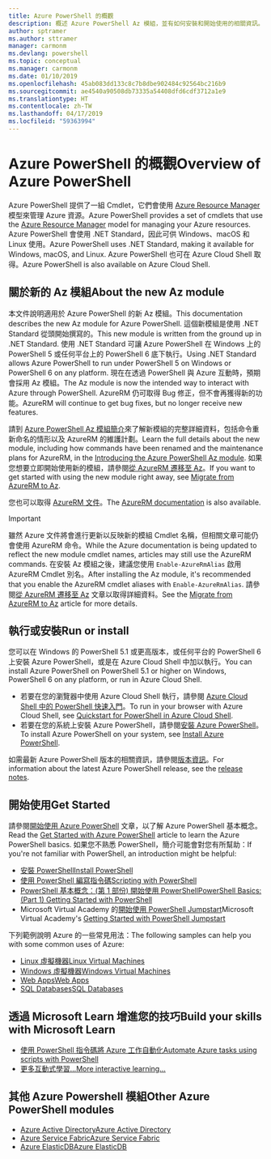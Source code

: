 ```yaml
---
title: Azure PowerShell 的概觀
description: 概述 Azure PowerShell Az 模組，並有如何安裝和開始使用的相關資訊。
author: sptramer
ms.author: sttramer
manager: carmonm
ms.devlang: powershell
ms.topic: conceptual
ms.manager: carmonm
ms.date: 01/10/2019
ms.openlocfilehash: 45ab083dd133c8c7b8dbe902484c92564bc216b9
ms.sourcegitcommit: ae4540a90508db73335a54408dfd6cdf3712a1e9
ms.translationtype: HT
ms.contentlocale: zh-TW
ms.lasthandoff: 04/17/2019
ms.locfileid: "59363994"
---
```

# <a name="overview-of-azure-powershell"></a><span data-ttu-id="75090-103">Azure PowerShell 的概觀</span><span class="sxs-lookup"><span data-stu-id="75090-103">Overview of Azure PowerShell</span></span>

<span data-ttu-id="75090-104">Azure PowerShell 提供了一組 Cmdlet，它們會使用 [Azure Resource Manager](/azure/azure-resource-manager/resource-group-overview) 模型來管理 Azure 資源。</span><span class="sxs-lookup"><span data-stu-id="75090-104">Azure PowerShell provides a set of cmdlets that use the [Azure Resource Manager](/azure/azure-resource-manager/resource-group-overview) model for managing your Azure resources.</span></span> <span data-ttu-id="75090-105">Azure PowerShell 會使用 .NET Standard，因此可供 Windows、macOS 和 Linux 使用。</span><span class="sxs-lookup"><span data-stu-id="75090-105">Azure PowerShell uses .NET Standard, making it available for Windows, macOS, and Linux.</span></span>
<span data-ttu-id="75090-106">Azure PowerShell 也可在 Azure Cloud Shell 取得。</span><span class="sxs-lookup"><span data-stu-id="75090-106">Azure PowerShell is also available on Azure Cloud Shell.</span></span>

## <a name="about-the-new-az-module"></a><span data-ttu-id="75090-107">關於新的 Az 模組</span><span class="sxs-lookup"><span data-stu-id="75090-107">About the new Az module</span></span>

<span data-ttu-id="75090-108">本文件說明適用於 Azure PowerShell 的新 Az 模組。</span><span class="sxs-lookup"><span data-stu-id="75090-108">This documentation describes the new Az module for Azure PowerShell.</span></span> <span data-ttu-id="75090-109">這個新模組是使用 .NET Standard 從頭開始撰寫的。</span><span class="sxs-lookup"><span data-stu-id="75090-109">This new module is written from the ground up in .NET Standard.</span></span> <span data-ttu-id="75090-110">使用 .NET Standard 可讓 Azure PowerShell 在 Windows 上的 PowerShell 5 或任何平台上的 PowerShell 6 底下執行。</span><span class="sxs-lookup"><span data-stu-id="75090-110">Using .NET Standard allows Azure PowerShell to run under PowerShell 5 on Windows or PowerShell 6 on any platform.</span></span> <span data-ttu-id="75090-111">現在在透過 PowerShell 與 Azure 互動時，預期會採用 Az 模組。</span><span class="sxs-lookup"><span data-stu-id="75090-111">The Az module is now the intended way to interact with Azure through PowerShell.</span></span>
<span data-ttu-id="75090-112">AzureRM 仍可取得 Bug 修正，但不會再獲得新的功能。</span><span class="sxs-lookup"><span data-stu-id="75090-112">AzureRM will continue to get bug fixes, but no longer receive new features.</span></span>

<span data-ttu-id="75090-113">請到 [Azure PowerShell Az 模組簡介](new-azureps-module-az.md)來了解新模組的完整詳細資料，包括命令重新命名的情形以及 AzureRM 的維護計劃。</span><span class="sxs-lookup"><span data-stu-id="75090-113">Learn the full details about the new module, including how commands have been renamed and the maintenance plans for AzureRM, in the [Introducing the Azure PowerShell Az module](new-azureps-module-az.md).</span></span> <span data-ttu-id="75090-114">如果您想要立即開始使用新的模組，請參閱[從 AzureRM 遷移至 Az](migrate-from-azurerm-to-az.md)。</span><span class="sxs-lookup"><span data-stu-id="75090-114">If you want to get started with using the new module right away, see [Migrate from AzureRM to Az](migrate-from-azurerm-to-az.md).</span></span>

<span data-ttu-id="75090-115">您也可以取得 [AzureRM 文件](/powershell/azure/azurerm)。</span><span class="sxs-lookup"><span data-stu-id="75090-115">The [AzureRM documentation](/powershell/azure/azurerm) is also available.</span></span>

> [!IMPORTANT]
>
> <span data-ttu-id="75090-116">雖然 Azure 文件將會進行更新以反映新的模組 Cmdlet 名稱，但相關文章可能仍會使用 AzureRM 命令。</span><span class="sxs-lookup"><span data-stu-id="75090-116">While the Azure documentation is being updated to reflect the new module cmdlet names, articles may still use the AzureRM commands.</span></span> <span data-ttu-id="75090-117">在安裝 Az 模組之後，建議您使用 `Enable-AzureRmAlias` 啟用 AzureRM Cmdlet 別名。</span><span class="sxs-lookup"><span data-stu-id="75090-117">After installing the Az module, it's recommended that you enable the AzureRM cmdlet aliases with `Enable-AzureRmAlias`.</span></span> <span data-ttu-id="75090-118">請參閱[從 AzureRM 遷移至 Az](migrate-from-azurerm-to-az.md) 文章以取得詳細資料。</span><span class="sxs-lookup"><span data-stu-id="75090-118">See the [Migrate from AzureRM to Az](migrate-from-azurerm-to-az.md) article for more details.</span></span>

## <a name="run-or-install"></a><span data-ttu-id="75090-119">執行或安裝</span><span class="sxs-lookup"><span data-stu-id="75090-119">Run or install</span></span>

<span data-ttu-id="75090-120">您可以在 Windows 的 PowerShell 5.1 或更高版本，或任何平台的 PowerShell 6 上安裝 Azure PowerShell，或是在 Azure Cloud Shell 中加以執行。</span><span class="sxs-lookup"><span data-stu-id="75090-120">You can install Azure PowerShell on PowerShell 5.1 or higher on Windows, PowerShell 6 on any platform, or run in Azure Cloud Shell.</span></span>

* <span data-ttu-id="75090-121">若要在您的瀏覽器中使用 Azure Cloud Shell 執行，請參閱 [Azure Cloud Shell 中的 PowerShell 快速入門](/azure/cloud-shell/quickstart-powershell)。</span><span class="sxs-lookup"><span data-stu-id="75090-121">To run in your browser with Azure Cloud Shell, see [Quickstart for PowerShell in Azure Cloud Shell](/azure/cloud-shell/quickstart-powershell).</span></span>
* <span data-ttu-id="75090-122">若要在您的系統上安裝 Azure PowerShell，請參閱[安裝 Azure PowerShell](install-az-ps.md)。</span><span class="sxs-lookup"><span data-stu-id="75090-122">To install Azure PowerShell on your system, see [Install Azure PowerShell](install-az-ps.md).</span></span>

<span data-ttu-id="75090-123">如需最新 Azure PowerShell 版本的相關資訊，請參閱[版本資訊](release-notes-azureps.md)。</span><span class="sxs-lookup"><span data-stu-id="75090-123">For information about the latest Azure PowerShell release, see the [release notes](release-notes-azureps.md).</span></span>

## <a name="get-started"></a><span data-ttu-id="75090-124">開始使用</span><span class="sxs-lookup"><span data-stu-id="75090-124">Get Started</span></span>

<span data-ttu-id="75090-125">請參閱[開始使用 Azure PowerShell](get-started-azureps.md) 文章，以了解 Azure PowerShell 基本概念。</span><span class="sxs-lookup"><span data-stu-id="75090-125">Read the [Get Started with Azure PowerShell](get-started-azureps.md) article to learn the Azure PowerShell basics.</span></span> <span data-ttu-id="75090-126">如果您不熟悉 PowerShell，簡介可能會對您有所幫助：</span><span class="sxs-lookup"><span data-stu-id="75090-126">If you're not familiar with PowerShell, an introduction might be helpful:</span></span>

* [<span data-ttu-id="75090-127">安裝 PowerShell</span><span class="sxs-lookup"><span data-stu-id="75090-127">Install PowerShell</span></span>](/powershell/scripting/install/installing-powershell)
* [<span data-ttu-id="75090-128">使用 PowerShell 編寫指令碼</span><span class="sxs-lookup"><span data-stu-id="75090-128">Scripting with PowerShell</span></span>](/powershell/scripting/powershell-scripting)
* [<span data-ttu-id="75090-129">PowerShell 基本概念：(第 1 部份) 開始使用 PowerShell</span><span class="sxs-lookup"><span data-stu-id="75090-129">PowerShell Basics: (Part 1) Getting Started with PowerShell</span></span>](https://channel9.msdn.com/Blogs/Taste-of-Premier/PowerShellBasicsPart1)
* <span data-ttu-id="75090-130">Microsoft Virtual Academy 的[開始使用 PowerShell Jumpstart](https://mva.microsoft.com/liveevents/powershell-jumpstart)</span><span class="sxs-lookup"><span data-stu-id="75090-130">Microsoft Virtual Academy's [Getting Started with PowerShell Jumpstart](https://mva.microsoft.com/liveevents/powershell-jumpstart)</span></span>

<span data-ttu-id="75090-131">下列範例說明 Azure 的一些常見用法：</span><span class="sxs-lookup"><span data-stu-id="75090-131">The following samples can help you with some common uses of Azure:</span></span>

* [<span data-ttu-id="75090-132">Linux 虛擬機器</span><span class="sxs-lookup"><span data-stu-id="75090-132">Linux Virtual Machines</span></span>](/azure/virtual-machines/virtual-machines-linux-powershell-samples?toc=/powershell/azure/toc.json)
* [<span data-ttu-id="75090-133">Windows 虛擬機器</span><span class="sxs-lookup"><span data-stu-id="75090-133">Windows Virtual Machines</span></span>](/azure/virtual-machines/virtual-machines-windows-powershell-samples?toc=/powershell/azure/toc.json)
* [<span data-ttu-id="75090-134">Web Apps</span><span class="sxs-lookup"><span data-stu-id="75090-134">Web Apps</span></span>](/azure/app-service-web/app-service-powershell-samples?toc=/powershell/azure/toc.json)
* [<span data-ttu-id="75090-135">SQL Databases</span><span class="sxs-lookup"><span data-stu-id="75090-135">SQL Databases</span></span>](/azure/sql-database/sql-database-powershell-samples?toc=/powershell/azure/toc.json)

## <a name="build-your-skills-with-microsoft-learn"></a><span data-ttu-id="75090-136">透過 Microsoft Learn 增進您的技巧</span><span class="sxs-lookup"><span data-stu-id="75090-136">Build your skills with Microsoft Learn</span></span>

- [<span data-ttu-id="75090-137">使用 PowerShell 指令碼將 Azure 工作自動化</span><span class="sxs-lookup"><span data-stu-id="75090-137">Automate Azure tasks using scripts with PowerShell</span></span>](/learn/modules/automate-azure-tasks-with-powershell/)
- [<span data-ttu-id="75090-138">更多互動式學習...</span><span class="sxs-lookup"><span data-stu-id="75090-138">More interactive learning...</span></span>](/learn/browse/?term=powershell)

## <a name="other-azure-powershell-modules"></a><span data-ttu-id="75090-139">其他 Azure Powershell 模組</span><span class="sxs-lookup"><span data-stu-id="75090-139">Other Azure PowerShell modules</span></span>

* [<span data-ttu-id="75090-140">Azure Active Directory</span><span class="sxs-lookup"><span data-stu-id="75090-140">Azure Active Directory</span></span>](/powershell/azure/active-directory/)
* [<span data-ttu-id="75090-141">Azure Service Fabric</span><span class="sxs-lookup"><span data-stu-id="75090-141">Azure Service Fabric</span></span>](/powershell/azure/service-fabric/)
* [<span data-ttu-id="75090-142">Azure ElasticDB</span><span class="sxs-lookup"><span data-stu-id="75090-142">Azure ElasticDB</span></span>](/powershell/azure/elasticdbjobs/)
